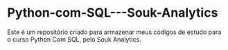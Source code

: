 # Python-com-SQL---Souk-Analytics

Este é um repositório criado para armazenar meus códigos de estudo para o curso Python Com SQL, pelo Souk Analytics.
